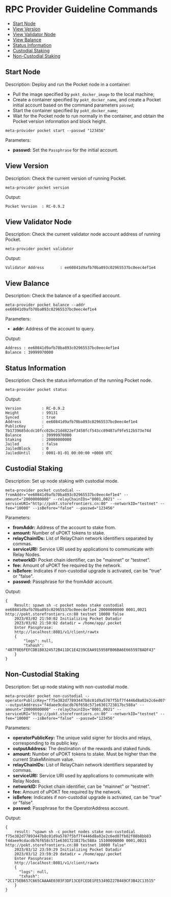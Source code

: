 # RPC Provider Guideline Commands

* [Start Node](#start-node)
* [View Version](#view-version)
* [View Validator Node](#view-validator-node)
* [View Balance](#view-balance)
* [Status Information](#status-information)
* [Custodial Staking](#custodial-staking)
* [Non-Custodial Staking](#non-custodial-staking)


## Start Node

Description: Deploy and run the Pocket node in a container:

- Pull the image specified by `pokt_docker_image` to the local machine;
- Create a container specified by `pokt_docker_name`, and create a Pocket initial account based on the command parameters `passwd`;
- Start the container specified by `pokt_docker_name`;
- Wait for the Pocket node to run normally in the container, and obtain the Pocket version information and block height.


```shell
meta-provider pocket start --passwd "123456"
```

Parameters:

- **passwd:** Set the `Passphrase` for the initial account.


## View Version

Description: Check the current version of running Pocket.

```shell
meta-provider pocket version
```

Output:

```shell
Pocket Version  : RC-0.9.2
```


## View Validator Node

Description: Check the current validator node account address of running Pocket.

```shell
meta-provider pocket validator
```

Output:

```shell
Validator Address       : ee60841d9afb70ba893c02965537bc0eec4ef1e4
```


## View Balance

Description: Check the balance of a specified account.

```shell
meta-provider pocket balance --addr ee60841d9afb70ba893c02965537bc0eec4ef1e4
```

Parameters:

- **addr:** Address of the account to query.

Output:

```shell
Address : ee60841d9afb70ba893c02965537bc0eec4ef1e4
Balance : 39999970000
```


## Status Information

Description: Check the status information of the running Pocket node.

```shell
meta-provider pocket status
```

Output:

```shell
Version         : RC-0.9.2
Height          : 99131
Synced          : true
Address         : ee60841d9afb70ba893c02965537bc0eec4ef1e4
PublicKey       : 7b1739685dcdc10fcc02bc21dd822ef3458fcf543cc89487af9fe512b573e74d
Balance         : 39999970000
Staking         : 20000000000
Jailed          : false
JailedBlock     : 0
JailedUntil     : 0001-01-01 00:00:00 +0000 UTC
```


## Custodial Staking

Description: Set up node staking with custodial mode.

```shell
meta-provider pocket custodial --fromAddr="ee60841d9afb70ba893c02965537bc0eec4ef1e4" --amount="20000000000" --relayChainIDs="0001,0021" --serviceURI="http://pokt.storefrontiers.cn:80" --networkID="testnet" --fee="10000" --isBefore="false" --passwd="123456"

```

Parameters:

- **fromAddr:** Address of the account to stake from.
- **amount:** Number of uPOKT tokens to stake.
- **relayChainIDs:** List of RelayChain network identifiers separated by commas.
- **serviceURI:** Service URI used by applications to communicate with Relay Nodes.
- **networkID:** Pocket chain identifier, can be "mainnet" or "testnet".
- **fee:** Amount of uPOKT fee required by the network.
- **isBefore:** Indicates if non-custodial upgrade is activated, can be "true" or "false".
- **passwd:** Passphrase for the fromAddr account.


Output:

```shell
{
    Result: spawn sh -c pocket nodes stake custodial ee60841d9afb70ba893c02965537bc0eec4ef1e4 20000000000 0001,0021 http://pokt.storefrontiers.cn:80 testnet 10000 false
    2023/03/02 21:50:02 Initializing Pocket Datadir
    2023/03/02 21:50:02 datadir = /home/app/.pocket
    Enter Passphrase: 
    http://localhost:8081/v1/client/rawtx
    {
        "logs": null,
        "txhash": "487F8E6FEFCDB1B8324572B411DC1E4239CEAA915958FB06BA6E6655978ADF43"
    }
}
```


## Non-Custodial Staking

Description: Set up node staking with non-custodial mode.

```shell
meta-provider pocket non-custodial --operatorPublicKey="f75e382d77893447b8c01d9a5787f5bf7f4446d8a02e2c6ed07fb02f08b8bb83" --outputAddress="f4daee9cdacdb76f658c571e6301723817bc588a" --amount="20000000000" --relayChainIDs="0001,0021" --serviceURI="http://pokt.storefrontiers.cn:80" --networkID="testnet" --fee="10000" --isBefore="false" --passwd="123456"
```

Parameters:

- **operatorPublicKey:** The unique valid signer for blocks and relays, corresponding to its public key.
- **outputAddress:** The destination of the rewards and staked funds.
- **amount:** Number of uPOKT tokens to stake. Must be higher than the current StakeMinimum value.
- **relayChainIDs:** List of RelayChain network identifiers separated by commas. 
- **serviceURI:** Service URI used by applications to communicate with Relay Nodes.
- **networkID:** Pocket chain identifier, can be "mainnet" or "testnet".
- **fee:** Amount of uPOKT fee required by the network.
- **isBefore:** Indicates if non-custodial upgrade is activated, can be "true" or "false".
- **passwd:** Passphrase for the OperatorAddress account.

Output:

```shell
{
    result: "spawn sh -c pocket nodes stake non-custodial f75e382d77893447b8c01d9a5787f5bf7f4446d8a02e2c6ed07fb02f08b8bb83 f4daee9cdacdb76f658c571e6301723817bc588a 15100000000 0001,0021 http://pokt.storefrontiers.cn:80 testnet 10000 false"
    2023/03/12 23:59:29 Initializing Pocket Datadir
    2023/03/12 23:59:29 datadir = /home/app/.pocket
    Enter Passphrase: 
    http://localhost:8081/v1/client/rawtx
    {  
      "logs": null,
      "txhash": "2C175EB657C665CAAAAE0303F3DF13CEFCEDE1FE5349D227B449CF3B42C13515"
    }
}
```

